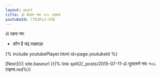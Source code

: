 ```yaml
---
layout: post
title: ॐ क्षेत्राय नमः १०८ टाइम्स
youtubeId: lTA3FuJ-V5E
---
```

 
 
 ॐ पक्षय नमः  
 
 -  कौन है चंद्र पखवाड़ा 
 
  
 
  
 
 
 
 
 
 


{% include youtubePlayer.html id=page.youtubeId %}
 
[Next]({{ site.baseurl }}{% link  split2/_posts/2015-07-11-ॐ भूतात्मने नमः १०८ टाइम्स.md%})
 
